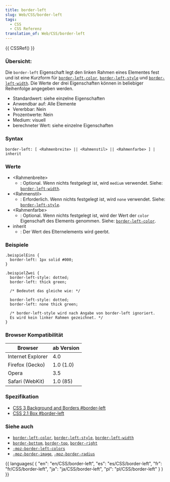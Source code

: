 ```yaml
---
title: border-left
slug: Web/CSS/border-left
tags:
  - CSS
  - CSS Referenz
translation_of: Web/CSS/border-left
---
```

{{ CSSRef() }}

### Übersicht:

Die `border-left` Eigenschaft legt den linken Rahmen eines Elementes fest und ist eine Kurzform für
[`border-left-color`](/de/CSS/border-left-color "de/CSS/border-left-color"), [`border-left-style`](/de/CSS/border-left-style "de/CSS/border-left-style") und [`border-left-width`](/De/CSS/Border-left-width "De/CSS/Border-left-width"). Die Werte der drei Eigenschaften können in beliebiger Reihenfolge angegeben werden.

- Standardwert: siehe einzelne Eigenschaften
- Anwendbar auf: Alle Elemente
- Vererbbar: Nein
- Prozentwerte: Nein
- Medium: visuell
- berechneter Wert: siehe einzelne Eigenschaften

### Syntax

    border-left: [ <Rahmenbreite> || <Rahmenstil> || <Rahmenfarbe> ] | inherit

### Werte

- \<Rahmenbreite>
  - : Optional. Wenn nichts festgelegt ist, wird `medium` verwendet. Siehe: [`border-left-width`](/De/CSS/Border-left-width "De/CSS/Border-left-width").
- \<Rahmenstil>
  - : Erforderlich. Wenn nichts festgelegt ist, wird `none` verwendet. Siehe: [`border-left-style`](/de/CSS/border-left-style "de/CSS/border-left-style").
- \<Rahmenfarbe>
  - : Optional. Wenn nichts festgelegt ist, wird der Wert der `color` Eigenschaft des Elements genommen. Siehe: [`border-left-color`](/de/CSS/border-left-color "de/CSS/border-left-color").
- inherit
  - : Der Wert des Elternelements wird geerbt.

### Beispiele

    .beispielEins {
      border-left: 1px solid #000;
    }

    .beispielZwei {
      border-left-style: dotted;
      border-left: thick green;

      /* Bedeutet das gleiche wie: */

      border-left-style: dotted;
      border-left: none thick green;

      /* border-left-style wird nach Angabe von border-left ignoriert.
      Es wird kein linker Rahmen gezeichnet. */
    }

### Browser Kompatibilität

| Browser           | ab Version |
| ----------------- | ---------- |
| Internet Explorer | 4.0        |
| Firefox (Gecko)   | 1.0 (1.0)  |
| Opera             | 3.5        |
| Safari (WebKit)   | 1.0 (85)   |

### Spezifikation

- [CSS 3 Background and Borders #border-left](http://www.w3.org/TR/css3-background/#border-left)
- [CSS 2.1 Box #border-left](http://www.w3.org/TR/CSS21/box.html#propdef-border-left)

### Siehe auch

- [`border-left-color`](/de/CSS/border-left-color "de/CSS/border-left-color"), [`border-left-style`](/de/CSS/border-left-style "de/CSS/border-left-style"), [`border-left-width`](/De/CSS/Border-left-width "De/CSS/Border-left-width")
- [`border-bottom`](/de/CSS/border-bottom "de/CSS/border-bottom"), [`border-top`](/de/CSS/border-top "de/CSS/border-top"), [`border-right`](/de/CSS/border-right "de/CSS/border-right")
- [`-moz-border-left-colors`](/de/CSS/-moz-border-left-colors "de/CSS/-moz-border-left-colors")
- [`-moz-border-image`](/de/CSS/-moz-border-image "de/CSS/-moz-border-image"), [`-moz-border-radius`](/de/CSS/border-radius "de/CSS/-moz-border-radius")

{{ languages( { "en": "en/CSS/border-left", "es": "es/CSS/border-left", "fr": "fr/CSS/border-left", "ja": "ja/CSS/border-left", "pl": "pl/CSS/border-left" } ) }}
